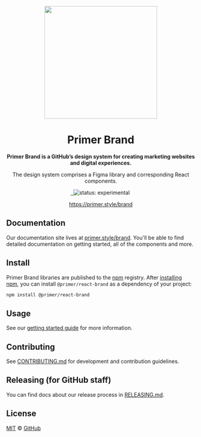 <p align="center">
  <img width="300px" src="https://user-images.githubusercontent.com/4608155/127241386-f11da52d-00d9-4366-b01c-6f4c1ebcf7f2.png">
</p>

<h1 align="center">Primer Brand</h1>

<p align="center"><strong>Primer Brand is a GitHub’s design system for creating marketing websites and digital experiences.</strong>
</p>

<p align="center">The design system comprises a Figma library and corresponding React components.
</p>

<p align="center">
  <a aria-label="npm package" href="https://www.npmjs.com/package/@primer/react-brand">
    <img alt="" src="https://img.shields.io/npm/v/@primer/react-brand.svg">
  </a>
  <a aria-label="build status" href="https://github.com/primer/brand/actions/workflows/ci.yml">
    <img alt="" src="https://github.com/primer/brand/actions/workflows/ci.yml/badge.svg">
  </a>
  <img src="https://img.shields.io/badge/status-experimental-red" alt="status: experimental">
  <a aria-label="license" href="https://github.com/primer/brand/blob/main/LICENSE">
    <img src="https://img.shields.io/github/license/primer/brand" alt="">
  </a>
</p>

<p align="center">
    <a href="https://primer.github.io/brand/" target="_blank">https://primer.style/brand</a>
</p>

## Documentation

Our documentation site lives at [primer.style/brand](https://primer.style/brand). You'll be able to find detailed documentation on getting started, all of the components and more.

## Install

Primer Brand libraries are published to the [npm](https://www.npmjs.com/package/@primer/react-brand) registry. After [installing npm](https://docs.npmjs.com/downloading-and-installing-node-js-and-npm), you can install `@primer/react-brand` as a dependency of your project:

```sh
npm install @primer/react-brand
```

## Usage

See our [getting started guide](https://primer.github.io/brand/getting-started) for more information.

## Contributing

See [CONTRIBUTING.md](./CONTRIBUTING.md) for development and contribution guidelines.

## Releasing (for GitHub staff)

You can find docs about our release process in [RELEASING.md](RELEASING.md).

## License

[MIT](./LICENSE) &copy; [GitHub](https://github.com/)
